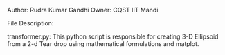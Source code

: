 Author: Rudra Kumar Gandhi
Owner: CQST IIT Mandi

File Description:


transformer.py: This python script is responsible for creating 3-D Ellipsoid from a 2-d Tear drop using mathematical formulations and matplot. 

